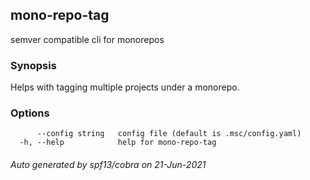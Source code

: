 ## mono-repo-tag

semver compatible cli for monorepos

### Synopsis

Helps with tagging multiple projects under a monorepo.
		

### Options

```
      --config string   config file (default is .msc/config.yaml)
  -h, --help            help for mono-repo-tag
```

###### Auto generated by spf13/cobra on 21-Jun-2021
